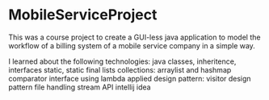 # MobileServiceProject

This was a course project to create a GUI-less java application to model the workflow of a billing system of a mobile service company in a simple way.

I learned about the following technologies:
  java
  classes, inheritence, interfaces
  static, static final lists
  collections: arraylist and hashmap
  comparator interface
  using lambda
  applied design pattern: visitor design pattern
  file handling
  stream API
  intellij idea
